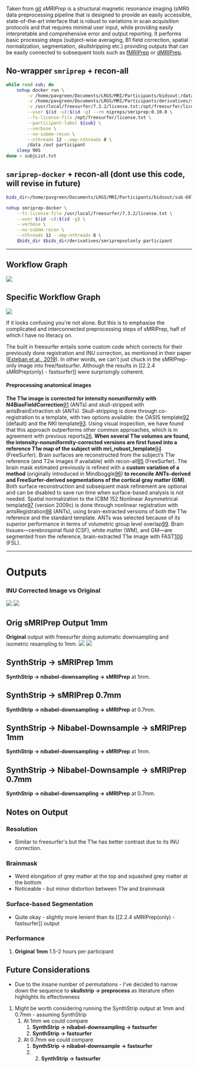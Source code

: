 Taken from [git](https://github.com/nipreps/smriprep)
_sMRIPrep_ is a structural magnetic resonance imaging (sMRI) data preprocessing pipeline that is designed to provide an easily accessible, state-of-the-art interface that is robust to variations in scan acquisition protocols and that requires minimal user input, while providing easily interpretable and comprehensive error and output reporting. It performs basic processing steps (subject-wise averaging, B1 field correction, spatial normalization, segmentation, skullstripping etc.) providing outputs that can be easily connected to subsequent tools such as [fMRIPrep](https://github.com/nipreps/fmriprep) or [dMRIPrep](https://github.com/nipreps/dmriprep).

## No-wrapper `smriprep` + recon-all
```bash
while read sub; do
	nohup docker run \
		-v /home/pavgreen/Documents/LRGS/MRI/Participants/bidsout:/data:ro \
		-v /home/pavgreen/Documents/LRGS/MRI/Participants/derivatives/smriprep_full:/out \
		-v /usr/local/freesurfer/7.3.2/license.txt:/opt/freesurfer/license.txt:ro \
		--user $(id -u):$(id -g) --rm nipreps/smriprep:0.10.0 \
		--fs-license-file /opt/freesurfer/license.txt \
		--participant-label ${sub} \
		--verbose \
		--no-submm-recon \
		--nthreads 12 --omp-nthreads 8 \
		/data /out participant
	sleep 90S
done < subjList.txt
```

## `smriprep-docker` + recon-all (dont use this code, will revise in future)
```bash
bids_dir=/home/pavgreen/Documents/LRGS/MRI/Participants/bidsout/sub-697

nohup smriprep-docker \
	--fs-license-file /usr/local/freesurfer/7.3.2/license.txt \
	--user $(id -u):$(id -g) \
	--verbose \
	--no-submm-recon \
	--nthreads 12 --omp-nthreads 8 \
	$bids_dir $bids_dir/derivatives/smriprepvolonly participant
```
---
## Workflow Graph
![](../../Images/Pasted%20image%2020230226210853.png)
## Specific Workflow Graph
![](../../Images/Pasted%20image%2020230226210828.png)

If it looks confusing you're not alone. But this is to emphasise the complicated and interconnected preprocessing steps of sMRIPrep, half of which I have no literacy on.  

The built in freesurfer entails some custom code which corrects for their previously done registration and INU correction, as mentioned in their paper ([Esteban et al., 2019](https://www.nature.com/articles/s41592-018-0235-4)). In other words, we can't just chuck in the sMRIPrep-only image into free/fastsurfer. Although the results in [[2.2.4 sMRIPrep(only) - fastsurfer]] were surprisingly coherent. 

#### Preprocessing anatomical images
**The T1w image is** **corrected for intensity nonuniformity with N4BiasFieldCorrection**[91](https://www.nature.com/articles/s41592-018-0235-4#ref-CR91 "Tustison, N. J. et al. N4ITK: improved N3 bias correction. IEEE Trans. Med. Imaging 29, 1310–1320 (2010).") (ANTs) and skull-stripped with antsBrainExtraction.sh (ANTs). Skull-stripping is done through co-registration to a template, with two options available: the OASIS template[92](https://www.nature.com/articles/s41592-018-0235-4#ref-CR92 "Marcus, D. S. et al. Open Access Series of Imaging Studies (OASIS): cross-sectional MRI data in young, middle aged, nondemented, and demented older adults. J. Cogn. Neurosci. 19, 1498–1507 (2007).") (default) and the NKI template[93](https://www.nature.com/articles/s41592-018-0235-4#ref-CR93 "Nooner, K. B. et al. The NKI-Rockland sample: a model for accelerating the pace of discovery science in psychiatry. Front. Neurosci. 6, 152 (2012)."). Using visual inspection, we have found that this approach outperforms other common approaches, which is in agreement with previous reports[26](https://www.nature.com/articles/s41592-018-0235-4#ref-CR26 "Glasser, M. F. et al. The minimal preprocessing pipelines for the Human Connectome Project. Neuroimage 80, 105–124 (2013)."). **When several T1w volumes are found, the intensity-nonuniformity-corrected versions are first fused into a reference T1w map of the subject with mri_robust_template**[94](https://www.nature.com/articles/s41592-018-0235-4#ref-CR94 "Reuter, M., Rosas, H. D. & Fischl, B. Highly accurate inverse consistent registration: a robust approach. Neuroimage 53, 1181–1196 (2010).") (FreeSurfer). Brain surfaces are reconstructed from the subject’s T1w reference (and T2w images if available) with recon-all[95](https://www.nature.com/articles/s41592-018-0235-4#ref-CR95 "Dale, A. M., Fischl, B. & Sereno, M. I. Cortical surface-based analysis. I. Segmentation and surface reconstruction. Neuroimage 9, 179–194 (1999).") (FreeSurfer). The brain mask estimated previously is refined with a **custom variation of a method** (originally introduced in Mindboggle[96](https://www.nature.com/articles/s41592-018-0235-4#ref-CR96 "Klein, A. et al. Mindboggling morphometry of human brains. PLoS Comput. Biol. 13, e1005350 (2017).")) **to reconcile ANTs-derived and FreeSurfer-derived segmentations of the cortical gray matter (GM)**. Both surface reconstruction and subsequent mask refinement are optional and can be disabled to save run time when surface-based analysis is not needed. Spatial normalization to the ICBM 152 Nonlinear Asymmetrical template[97](https://www.nature.com/articles/s41592-018-0235-4#ref-CR97 "Fonov, V., Evans, A., McKinstry, R., Almli, C. & Collins, D. Unbiased nonlinear average age-appropriate brain templates from birth to adulthood. Neuroimage 47, S102 (2009).") (version 2009c) is done through nonlinear registration with antsRegistration[98](https://www.nature.com/articles/s41592-018-0235-4#ref-CR98 "Avants, B. B., Epstein, C. L., Grossman, M. & Gee, J. C. Symmetric diffeomorphic image registration with cross-correlation: evaluating automated labeling of elderly and neurodegenerative brain. Med. Image. Anal. 12, 26–41 (2008).") (ANTs), using brain-extracted versions of both the T1w reference and the standard template. ANTs was selected because of its superior performance in terms of volumetric group level overlap[99](https://www.nature.com/articles/s41592-018-0235-4#ref-CR99 "Klein, A. et al. Evaluation of 14 nonlinear deformation algorithms applied to human brain MRI registration. Neuroimage 46, 786–802 (2009)."). Brain tissues—cerebrospinal fluid (CSF), white matter (WM), and GM—are segmented from the reference, brain-extracted T1w image with FAST[100](https://www.nature.com/articles/s41592-018-0235-4#ref-CR100 "Zhang, Y., Brady, M. & Smith, S. Segmentation of brain MR images through a hidden Markov random field model and the expectation-maximization algorithm. IEEE Trans. Med. Imaging 20, 45–57 (2001).") (FSL).

---
# Outputs

### INU Corrected Image vs Original
![](../../Images/Pasted%20image%2020230227040336.png) ![](../../Images/Pasted%20image%2020230227040351.png)
## Orig sMRIPrep Output 1mm
**Original** output with freesurfer doing automatic downsampling and isometric resampling to 1mm.
![](../../Images/Pasted%20image%2020230227040628.png)
![](../../Images/Pasted%20image%2020230227040900.png)

## SynthStrip -> sMRIPrep 1mm
**SynthStrip -> nibabel-downsampling -> sMRIPrep** at 1mm.

## SynthStrip -> sMRIPrep 0.7mm
**SynthStrip -> nibabel-downsampling -> sMRIPrep** at 0.7mm.

## SynthStrip -> Nibabel-Downsample -> sMRIPrep 1mm
**SynthStrip -> nibabel-downsampling -> sMRIPrep** at 1mm.

## SynthStrip -> Nibabel-Downsample -> sMRIPrep 0.7mm
**SynthStrip -> nibabel-downsampling -> sMRIPrep** at 0.7mm.

## Notes on Output

### Resolution
- Similar to freesurfer's but the T1w has better contrast due to its INU correction. 

### Brainmask
- Weird elongation of grey matter at the top and squashed grey matter at the bottom
- Noticeable - but minor distortion between T1w and brainmask

### Surface-based Segmentation
- Quite okay - slightly more lenient than its [[2.2.4 sMRIPrep(only) - fastsurfer]] output

### Performance
1. **Original** **1mm** 1.5-2 hours per participant

## Future Considerations
- Due to the insane number of permutations - I've decided to narrow down the sequence to **skullstrip -> preprocess** as literature often highlights its effectiveness
1. Might be worth considering running the SynthStrip output at 1mm and 0.7mm - assuming SynthStrip
	1. At 1mm we could compare
		1. **SynthStrip -> nibabel-downsampling -> fastsurfer**
		2. **SynthStrip -> fastsurfer**
	2. At 0.7mm we could compare
		1. **SynthStrip -> nibabel-downsample -> fastsurfer** 
		2. 2. **SynthStrip -> fastsurfer** 

